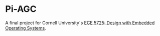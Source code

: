 # Pi-AGC

A final project for Cornell University's [ECE 5725: Design with Embedded Operating Systems](https://skovira.ece.cornell.edu/ece5725/).

